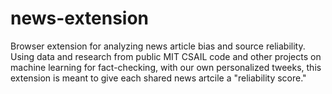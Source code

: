 # news-extension

Browser extension for analyzing news article bias and source reliability. Using data and research from public MIT CSAIL code and other projects on machine learning for fact-checking, with our own personalized tweeks, this extension is meant to give each shared news artcile a "reliability score."
